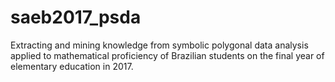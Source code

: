 # saeb2017_psda
Extracting and mining knowledge from symbolic polygonal data analysis applied to mathematical proficiency of Brazilian students on the final year of elementary education in 2017.
